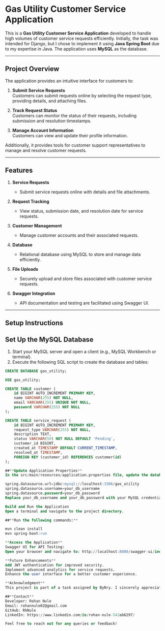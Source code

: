 # Gas Utility Customer Service Application

This is a **Gas Utility Customer Service Application** developed to handle high volumes of customer service requests efficiently. Initially, the task was intended for Django, but I chose to implement it using **Java Spring Boot** due to my expertise in Java. The application uses **MySQL** as the database.

---

## **Project Overview**

The application provides an intuitive interface for customers to:

1. **Submit Service Requests**  
   Customers can submit requests online by selecting the request type, providing details, and attaching files.

2. **Track Request Status**  
   Customers can monitor the status of their requests, including submission and resolution timestamps.

3. **Manage Account Information**  
   Customers can view and update their profile information.

Additionally, it provides tools for customer support representatives to manage and resolve customer requests.

---

## **Features**

1. **Service Requests**
   - Submit service requests online with details and file attachments.

2. **Request Tracking**
   - View status, submission date, and resolution date for service requests.

3. **Customer Management**
   - Manage customer accounts and their associated requests.

4. **Database**
   - Relational database using MySQL to store and manage data efficiently.

5. **File Uploads**
   - Securely upload and store files associated with customer service requests.

6. **Swagger Integration**
   - API documentation and testing are facilitated using Swagger UI.

---

## **Setup Instructions**

## **Set Up the MySQL Database**
1. Start your MySQL server and open a client (e.g., MySQL Workbench or terminal).
2. Execute the following SQL script to create the database and tables:

```sql
CREATE DATABASE gas_utility;

USE gas_utility;

CREATE TABLE customer (
    id BIGINT AUTO_INCREMENT PRIMARY KEY,
    name VARCHAR(255) NOT NULL,
    email VARCHAR(255) UNIQUE NOT NULL,
    password VARCHAR(255) NOT NULL
);

CREATE TABLE service_request (
    id BIGINT AUTO_INCREMENT PRIMARY KEY,
    request_type VARCHAR(255) NOT NULL,
    description TEXT,
    status VARCHAR(50) NOT NULL DEFAULT 'Pending',
    customer_id BIGINT,
    created_at TIMESTAMP DEFAULT CURRENT_TIMESTAMP,
    resolved_at TIMESTAMP,
    FOREIGN KEY (customer_id) REFERENCES customer(id)
);

##**Update Application Properties**
In the src/main/resources/application.properties file, update the database connection details as follows:

spring.datasource.url=jdbc:mysql://localhost:3306/gas_utility
spring.datasource.username=your_db_username
spring.datasource.password=your_db_password
Replace your_db_username and your_db_password with your MySQL credentials.

Build and Run the Application
Open a terminal and navigate to the project directory.

##**Run the following commands:**

mvn clean install
mvn spring-boot:run

**Access the Application**
Swagger UI for API Testing:
Open your browser and navigate to: http://localhost:8080/swagger-ui/index.html

**Future Enhancements**
Add JWT authentication for improved security.
Implement advanced analytics for service requests.
Enhance the user interface for a better customer experience.

**Acknowledgment**
This project is part of a task assigned by ByNry. I sincerely appreciate the opportunity to work on this real-world problem. While the original task suggested using Django, I leveraged my strengths in Java Spring Boot to complete it effectively and meet the requirements.

##**Contact**
Developer: Rohan Nule
Email: rohannule02@gmail.com
GitHub: RkNule
LinkedIn: https://www.linkedin.com/in/rohan-nule-542ab6297/

Feel free to reach out for any queries or feedback!
